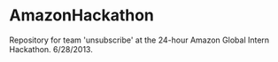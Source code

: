 AmazonHackathon
===============

Repository for team 'unsubscribe' at the 24-hour Amazon Global Intern Hackathon. 6/28/2013.

